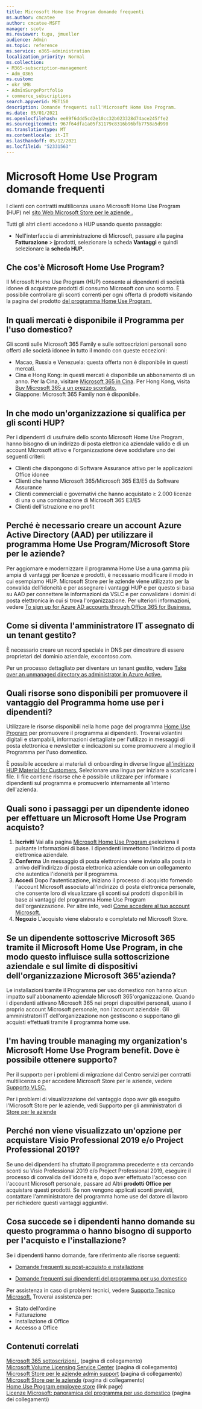 ```yaml
---
title: Microsoft Home Use Program domande frequenti
ms.author: cmcatee
author: cmcatee-MSFT
manager: scotv
ms.reviewer: tugu, jmueller
audience: Admin
ms.topic: reference
ms.service: o365-administration
localization_priority: Normal
ms.collection:
- M365-subscription-management
- Adm_O365
ms.custom:
- okr_SMB
- AdminSurgePortfolio
- commerce_subscriptions
search.appverid: MET150
description: Domande frequenti sull'Microsoft Home Use Program.
ms.date: 05/01/2021
ms.openlocfilehash: ee89f6ddd5cd2e10cc32b023328d74ace245ffe2
ms.sourcegitcommit: 967f64dfa1a05f31179c8316b96bfb7758a5d990
ms.translationtype: MT
ms.contentlocale: it-IT
ms.lasthandoff: 05/12/2021
ms.locfileid: "52331563"
---
```

# <a name="microsoft-home-use-program-frequently-asked-questions-faq"></a>Microsoft Home Use Program domande frequenti

I clienti con contratti multilicenza usano Microsoft Home Use Program (HUP) nel [sito Web Microsoft Store per le aziende .](https://go.microsoft.com/fwlink/?linkid=2139192)

Tutti gli altri clienti accedono a HUP usando questo passaggio:

- Nell'interfaccia di amministrazione di Microsoft, passare alla pagina **Fatturazione**  >  [**i**](https://go.microsoft.com/fwlink/p/?linkid=842054)prodotti, selezionare la scheda **Vantaggi** e quindi selezionare la **scheda HUP.**

## <a name="what-is-the-microsoft-home-use-program"></a>Che cos'è Microsoft Home Use Program?

Il Microsoft Home Use Program (HUP) consente ai dipendenti di società idonee di acquistare prodotti di consumo Microsoft con uno sconto. È possibile controllare gli sconti correnti per ogni offerta di prodotti visitando la pagina del prodotto [del programma Home Use Program.](https://www.microsoft.com/home-use-program)

## <a name="in-which-markets-is-the-home-use-program-offered"></a>In quali mercati è disponibile il Programma per l'uso domestico?

Gli sconti sulle Microsoft 365 Family e sulle sottoscrizioni personali sono offerti alle società idonee in tutto il mondo con queste eccezioni:

- Macao, Russia e Venezuela: questa offerta non è disponibile in questi mercati.
- Cina e Hong Kong: in questi mercati è disponibile un abbonamento di un anno. Per la Cina, visitare [Microsoft 365 in Cina](https://www.microsoftstore.com.cn/home-use-program/invite). Per Hong Kong, visita [Buy Microsoft 365 a un prezzo scontato.](https://www.microsoftestore.com.hk/partner/hup?locale=en_HK)
- Giappone: Microsoft 365 Family non è disponibile.

## <a name="how-does-an-organization-qualify-for-hup-discounts"></a>In che modo un'organizzazione si qualifica per gli sconti HUP?

Per i dipendenti di usufruire dello sconto Microsoft Home Use Program, hanno bisogno di un indirizzo di posta elettronica aziendale valido e di un account Microsoft attivo e l'organizzazione deve soddisfare uno dei seguenti criteri:

- Clienti che dispongono di Software Assurance attivo per le applicazioni Office idonee
- Clienti che hanno Microsoft 365/Microsoft 365 E3/E5 da Software Assurance
- Clienti commerciali e governativi che hanno acquistato ≥ 2.000 licenze di una o una combinazione di Microsoft 365 E3/E5
- Clienti dell'istruzione e no profit

## <a name="why-do-i-have-to-create-an-azure-active-directory-aad-account-to-use-the-home-use-program-microsoft-store-for-business"></a>Perché è necessario creare un account Azure Active Directory (AAD) per utilizzare il programma Home Use Program/Microsoft Store per le aziende?

Per aggiornare e modernizzare il programma Home Use a una gamma più ampia di vantaggi per licenze e prodotti, è necessario modificare il modo in cui esempiamo HUP. Microsoft Store per le aziende viene utilizzato per la convalida dell'idoneità e per assegnare i vantaggi HUP e per questo si basa su AAD per connettere le informazioni da VSLC e per convalidare i domini di posta elettronica in cui si trova l'organizzazione. Per ulteriori informazioni, vedere [To sign up for Azure AD accounts through Office 365 for Business.](/microsoft-store/sign-up-microsoft-store-for-business#o365-welcome)

## <a name="how-do-i-become-the-assigned-it-admin-of-a-managed-tenant"></a>Come si diventa l'amministratore IT assegnato di un tenant gestito?

È necessario creare un record speciale in DNS per dimostrare di essere proprietari del dominio aziendale, ex:contoso.com.

Per un processo dettagliato per diventare un tenant gestito, vedere [Take over an unmanaged directory as administrator in Azure Active.](/azure/active-directory/users-groups-roles/domains-admin-takeover)

## <a name="what-resources-are-available-to-help-promote-the-home-use-program-benefit-to-employees"></a>Quali risorse sono disponibili per promuovere il vantaggio del Programma home use per i dipendenti?

Utilizzare le risorse disponibili nella home page del programma [Home Use Program](https://www.microsoft.com/home-use-program/resources) per promuovere il programma ai dipendenti. Troverai volantini digitali e stampabili, informazioni dettagliate per l'utilizzo in messaggi di posta elettronica e newsletter e indicazioni su come promuovere al meglio il Programma per l'uso domestico.

È possibile accedere ai materiali di onboarding in diverse lingue [all'indirizzo HUP Material for Customers.](https://microsofteur.sharepoint.com/teams/HUPMaterial) Selezionare una lingua per iniziare a scaricare i file. Il file contiene risorse che è possibile utilizzare per informare i dipendenti sul programma e promuoverlo internamente all'interno dell'azienda.

## <a name="what-are-the-steps-for-an-eligible-employee-to-make-a-microsoft-home-use-program-purchase"></a>Quali sono i passaggi per un dipendente idoneo per effettuare un Microsoft Home Use Program acquisto?

1. **Iscriviti** Vai alla pagina [Microsoft Home Use Program e](https://www.microsoft.com/home-use-program)seleziona il pulsante Informazioni di base. I dipendenti immettono l'indirizzo di posta elettronica aziendale.
2. **Conferma**  Un messaggio di posta elettronica viene inviato alla posta in arrivo dell'indirizzo di posta elettronica aziendale con un collegamento che autentica l'idoneità per il programma.
3. **Accedi** Dopo l'autenticazione, iniziano il processo di acquisto fornendo l'account Microsoft associato all'indirizzo di posta elettronica personale, che consente loro di visualizzare gli sconti sui prodotti disponibili in base ai vantaggi del programma Home Use Program dell'organizzazione. Per altre info, vedi [Come accedere al tuo account Microsoft.](https://support.microsoft.com/help/4028195/microsoft-account-sign-in)
4. **Negozio** L'acquisto viene elaborato e completato nel Microsoft Store.

## <a name="if-an-employee-subscribes-to-microsoft-365-through-the-microsoft-home-use-program-how-does-this-impact-our-organizations-microsoft-365-business-subscription-and-device-limit"></a>Se un dipendente sottoscrive Microsoft 365 tramite il Microsoft Home Use Program, in che modo questo influisce sulla sottoscrizione aziendale e sul limite di dispositivi dell'organizzazione Microsoft 365'azienda?

Le installazioni tramite il Programma per uso domestico non hanno alcun impatto sull'abbonamento aziendale Microsoft 365'organizzazione. Quando i dipendenti attivano Microsoft 365 nei propri dispositivi personali, usano il proprio account Microsoft personale, non l'account aziendale. Gli amministratori IT dell'organizzazione non gestiscono o supportano gli acquisti effettuati tramite il programma home use.

## <a name="im-having-trouble-managing-my-organizations-microsoft-home-use-program-benefit-where-can-i-get-support"></a>I'm having trouble managing my organization's Microsoft Home Use Program benefit. Dove è possibile ottenere supporto?

Per il supporto per i problemi di migrazione dal Centro servizi per contratti multilicenza o per accedere Microsoft Store per le aziende, vedere [Supporto VLSC.](https://www.microsoft.com/Licensing/servicecenter/default.aspx?wa=wsignin1.0)

Per i problemi di visualizzazione del vantaggio dopo aver già eseguito l'Microsoft Store per le aziende, vedi Supporto per gli amministratori di [Store per le aziende](/microsoft-store/)

## <a name="why-am-i-not-seeing-an-option-to-purchase-visio-professional-2019-andor-project-professional-2019"></a>Perché non viene visualizzato un'opzione per acquistare Visio Professional 2019 e/o Project Professional 2019?

Se uno dei dipendenti ha sfruttato il programma precedente e sta cercando sconti su Visio Professional 2019 e/o Project Professional 2019, eseguire il processo di convalida dell'idoneità e, dopo aver effettuato l'accesso con l'account Microsoft personale, passare ad Altri **prodotti Office per** acquistare questi prodotti. Se non vengono applicati sconti previsti, contattare l'amministratore del programma home use del datore di lavoro per richiedere questi vantaggi aggiuntivi.

## <a name="what-if-my-employees-have-questions-about-this-program-or-need-support-with-purchasing-and-installation"></a>Cosa succede se i dipendenti hanno domande su questo programma o hanno bisogno di supporto per l'acquisto e l'installazione?

Se i dipendenti hanno domande, fare riferimento alle risorse seguenti:

- [Domande frequenti su post-acquisto e installazione](https://products.office.com/microsoft-office-for-home-and-school-faq)

- [Domande frequenti sui dipendenti del programma per uso domestico](https://www.microsoft.com/home-use-program/frequently-asked-questions)

 Per assistenza in caso di problemi tecnici, vedere [Supporto Tecnico Microsoft.](https://support.microsoft.com/) Troverai assistenza per:

- Stato dell'ordine
- Fatturazione
- Installazione di Office
- Accesso a Office

## <a name="related-content"></a>Contenuti correlati

[Microsoft 365 sottoscrizioni .](https://www.microsoft.com/home-use-program/) (pagina di collegamento)\
[Microsoft Volume Licensing Service Center](https://www.microsoft.com/Licensing/servicecenter/default.aspx?wa=wsignin1.0) (pagina di collegamento)\
[Microsoft Store per le aziende admin support](/microsoft-store/) (pagina di collegamento)\
[Microsoft Store per le aziende](https://go.microsoft.com/fwlink/?linkid=2139192) (pagina di collegamento)\
[Home Use Program employee store](https://www.microsoft.com/home-use-program) (link page)\
[Licenze Microsoft: panoramica del programma per uso domestico](https://www.microsoft.com/licensing/licensing-programs/software-assurance-by-benefits?activetab=software-assurance-by-benefits-tab:primaryr4) (pagina dei collegamenti)
